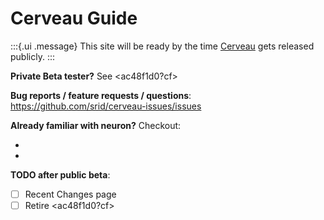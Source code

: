 # Cerveau Guide

:::{.ui .message}
This site will be ready by the time [Cerveau](http://www.cerveau.app/) gets released publicly.
:::

**Private Beta tester?**
See <ac48f1d0?cf>

**Bug reports / feature requests / questions**: <https://github.com/srid/cerveau-issues/issues>

**Already familiar with neuron?** Checkout:
- <neuron-diff>
- <known-issues>

**TODO after public beta**:
- [ ] Recent Changes page
- [ ] Retire <ac48f1d0?cf>
